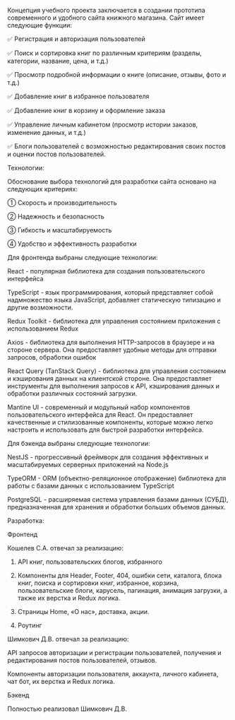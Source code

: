 Концепция учебного проекта заключается в создании прототипа современного и удобного сайта книжного магазина. Сайт имеет следующие функции:

✅ Регистрация и авторизация пользователей

✅ Поиск и сортировка книг по различным критериям (разделы, категории, название, цена, и т.д.)

✅ Просмотр подробной информации о книге (описание, отзывы, фото и т.д.)

✅ Добавление книг в избранное пользователя

✅ Добавление книг в корзину и оформление заказа

✅ Управление личным кабинетом (просмотр истории заказов, изменение данных, и т.д.)

✅ Блоги пользователей с возможностью редактирования своих постов и оценки постов пользователей.

Технологии:

Обоснование выбора технологий для разработки сайта основано на следующих критериях:

① Скорость и производительность

② Надежность и безопасность

③ Гибкость и масштабируемость

④ Удобство и эффективность разработки


Для фронтенда выбраны следующие технологии:

React - популярная библиотека для создания пользовательского интерфейса

TypeScript -  язык программирования, который представляет собой надмножество языка JavaScript, добавляет статическую типизацию и другие возможности.

Redux Toolkit - библиотека для управления состоянием приложения с использованием Redux

Axios - библиотека для выполнения HTTP-запросов в браузере и на стороне сервера. Она предоставляет удобные методы для отправки запросов, обработки ошибок 

React Query (TanStack Query) - библиотека для управления состоянием и кэширования данных на клиентской стороне. Она предоставляет инструменты для выполнения запросов к API, кэширования данных и обработки различных состояний загрузки.

Mantine UI - современный и модульный набор компонентов пользовательского интерфейса для React. Он предоставляет качественные и стилизованные компоненты, которые можно легко настроить и использовать для быстрой разработки интерфейса.

Для бэкенда выбраны следующие технологии:

NestJS - прогрессивный фреймворк для создания эффективных и масштабируемых серверных приложений на Node.js

TypeORM - ORM (объектно-реляционное отображение) библиотека для работы с базами данных с использованием TypeScript

PostgreSQL - расширяемая система управления базами данных (СУБД), предназначенная для хранения и обработки больших объемов данных. 

Разработка:

Фронтенд

Кошелев С.А. отвечал за реализацию:

1. API книг, пользовательских блогов, избранного
   
2. Компоненты для Header, Footer, 404, ошибки сети, каталога, блока книг,  поиска и сортировки книг, избранное, корзина, пользовательские блоги, карусель, пагинация, анимация загрузки, а также их верстка и Redux логика.
   
3. Страницы Home, «О нас», доставка,  акции.
     
4. Роутинг

Шимкович Д.В. отвечал за реализацию:

API запросов авторизации и регистрации пользователей, получения и редактирования постов пользователей, отзывов.

Компоненты авторизации пользователя, аккаунта, личного кабинета,  чат бот,  их верстка и Redux логика.

Бэкенд

Полностью реализовал Шимкович Д.В.



